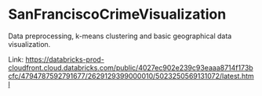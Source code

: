 # SanFranciscoCrimeVisualization

Data preprocessing, k-means clustering and basic geographical data visualization.

Link: 
https://databricks-prod-cloudfront.cloud.databricks.com/public/4027ec902e239c93eaaa8714f173bcfc/4794787592791677/2629129399000010/5023250569131072/latest.html
